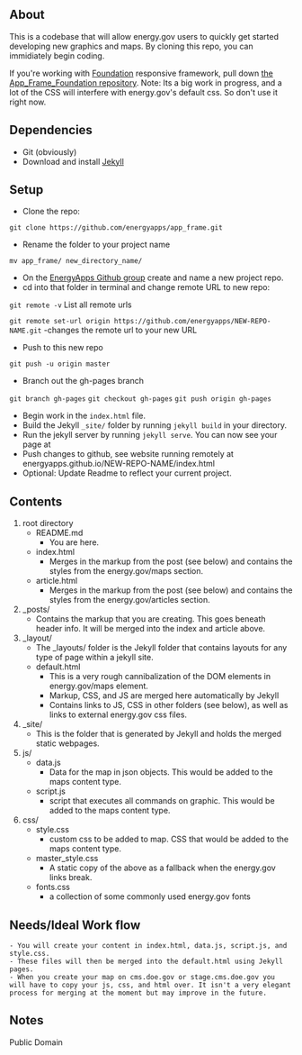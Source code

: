 ## About

This is a codebase that will allow energy.gov users to quickly get started developing new graphics and maps. By cloning this repo, you can immidiately begin coding. 

If you're working with [Foundation](http://foundation.zurb.com/) responsive framework, pull down [the App_Frame_Foundation repository](https://github.com/energyapps/app-frame-foundation). Note: Its a big work in progress, and a lot of the CSS will interfere with energy.gov's default css. So don't use it right now.

## Dependencies
- Git (obviously)
- Download and install [Jekyll](http://jekyllrb.com/)

## Setup

- Clone the repo:

`git clone https://github.com/energyapps/app_frame.git`

- Rename the folder to your project name

`mv app_frame/ new_directory_name/`

- On the [EnergyApps Github group](https://github.com/energyapps) create and name a new project repo.
- cd into that folder in terminal and change remote URL to new repo:

`git remote -v` List all remote urls

`git remote set-url origin https://github.com/energyapps/NEW-REPO-NAME.git` -changes the remote url to your new URL

- Push to this new repo

`git push -u origin master`

- Branch out the gh-pages branch

`git branch gh-pages`
`git checkout gh-pages`
`git push origin gh-pages`

- Begin work in the `index.html` file.
- Build the Jekyll `_site/` folder by running `jekyll build` in your directory.
- Run the jekyll server by running `jekyll serve`. You can now see your page at [](http://localhost:4000/)
- Push changes to github, see website running remotely at energyapps.github.io/NEW-REPO-NAME/index.html
- Optional: Update Readme to reflect your current project.

## Contents

1. 	root directory
	* README.md 
		- You are here.
	* index.html 
		- Merges in the markup from the post (see below) and contains the styles from the energy.gov/maps section.
	* article.html
		- Merges in the markup from the post (see below) and contains the styles from the energy.gov/articles section.
2.	_posts/
	* Contains the markup that you are creating. This goes beneath header info. It will be merged into the index and article above.
3.	_layout/
	* The _layouts/ folder is the Jekyll folder that contains layouts for any type of page within a jekyll site. 
	* default.html
		- This is a very rough cannibalization of the DOM elements in energy.gov/maps element.
		- Markup, CSS, and JS are merged here automatically by Jekyll
		- Contains links to JS, CSS in other folders (see below), as well as links to external energy.gov css files.
4.	_site/
	* This is the folder that is generated by Jekyll and holds the merged static webpages.
5. js/
	* data.js
		- Data for the map in json objects. This would be added to the maps content type.
	* script.js
		- script that executes all commands on graphic. This would be added to the maps content type.
6. css/
	* style.css
		- custom css to be added to map. CSS that would be added to the maps content type.
	* master_style.css
		- A static copy of the above as a fallback when the energy.gov links break.
	* fonts.css
		- a collection of some commonly used energy.gov fonts

## Needs/Ideal Work flow

	- You will create your content in index.html, data.js, script.js, and style.css.
	- These files will then be merged into the default.html using Jekyll pages.
	- When you create your map on cms.doe.gov or stage.cms.doe.gov you will have to copy your js, css, and html over. It isn't a very elegant process for merging at the moment but may improve in the future.
	
## Notes

Public Domain
